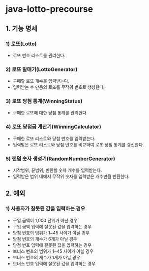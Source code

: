 # java-lotto-precourse
## 1. 기능 명세
### 1) 로또(Lotto)
- 로또 번호 리스트를 관리한다.
### 2) 로또 발매기(LottoGenerator)
- 구매할 로또 개수를 입력받는다.
- 입력받는 수 만큼의 로또를 무작위 번호로 생성한다.
### 3) 로또 당첨 통계(WinningStatus)
- 구매한 로또에 대한 당첨 통계를 관리한다.
### 4) 로또 당첨금 계산기(WinningCalculator)
- 구매한 로또 리스트와 당첨 번호를 입력받는다.
- 입력받은 로또 리스트와 당첨 번호를 비교하여 로또 당첨 통계를 갱신한다.
### 5) 랜덤 숫자 생성기(RandomNumberGenerator)
- 시작범위, 끝범위, 반환할 숫자 개수를 입력받는다.
- 입력받은 범위 내에서 무작위 숫자를 입력받은 개수만큼 반환한다.
## 2. 예외
### 1) 사용자가 잘못된 값을 입력하는 경우
- 구입 금액이 1,000 단위가 아닌 경우
- 구입 금액 입력에 잘못된 값을 입력하는 경우
- 당첨 번호의 범위가 1~45 사이가 아닐 경우
- 당첨 번호의 개수가 6개가 아닐 경우
- 당첨 번호 입력에 잘못된 값을 입력하는 경우
- 보너스 번호의 범위가 1~45 사이가 아닐 경우
- 보너스 번호의 개수가 1개가 아닐 경우
- 보너스 번호 입력에 잘못된 값을 입력하는 경우